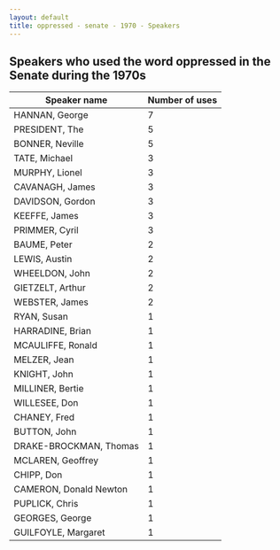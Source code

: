 ```yaml
---
layout: default
title: oppressed - senate - 1970 - Speakers
---
```

## Speakers who used the word **oppressed** in the Senate during the 1970s

| Speaker name | Number of uses |
|--------------|----------------|
|HANNAN, George|7|
|PRESIDENT, The|5|
|BONNER, Neville|5|
|TATE, Michael|3|
|MURPHY, Lionel|3|
|CAVANAGH, James|3|
|DAVIDSON, Gordon|3|
|KEEFFE, James|3|
|PRIMMER, Cyril|3|
|BAUME, Peter|2|
|LEWIS, Austin|2|
|WHEELDON, John|2|
|GIETZELT, Arthur|2|
|WEBSTER, James|2|
|RYAN, Susan|1|
|HARRADINE, Brian|1|
|MCAULIFFE, Ronald|1|
|MELZER, Jean|1|
|KNIGHT, John|1|
|MILLINER, Bertie|1|
|WILLESEE, Don|1|
|CHANEY, Fred|1|
|BUTTON, John|1|
|DRAKE-BROCKMAN, Thomas|1|
|MCLAREN, Geoffrey|1|
|CHIPP, Don|1|
|CAMERON, Donald Newton|1|
|PUPLICK, Chris|1|
|GEORGES, George|1|
|GUILFOYLE, Margaret|1|
